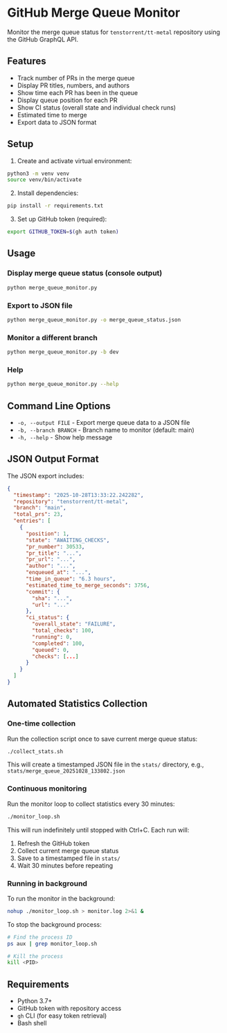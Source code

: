 # GitHub Merge Queue Monitor

Monitor the merge queue status for `tenstorrent/tt-metal` repository using the GitHub GraphQL API.

## Features

- Track number of PRs in the merge queue
- Display PR titles, numbers, and authors
- Show time each PR has been in the queue
- Display queue position for each PR
- Show CI status (overall state and individual check runs)
- Estimated time to merge
- Export data to JSON format

## Setup

1. Create and activate virtual environment:
```bash
python3 -m venv venv
source venv/bin/activate
```

2. Install dependencies:
```bash
pip install -r requirements.txt
```

3. Set up GitHub token (required):
```bash
export GITHUB_TOKEN=$(gh auth token)
```

## Usage

### Display merge queue status (console output)
```bash
python merge_queue_monitor.py
```

### Export to JSON file
```bash
python merge_queue_monitor.py -o merge_queue_status.json
```

### Monitor a different branch
```bash
python merge_queue_monitor.py -b dev
```

### Help
```bash
python merge_queue_monitor.py --help
```

## Command Line Options

- `-o, --output FILE` - Export merge queue data to a JSON file
- `-b, --branch BRANCH` - Branch name to monitor (default: main)
- `-h, --help` - Show help message

## JSON Output Format

The JSON export includes:
```json
{
  "timestamp": "2025-10-28T13:33:22.242282",
  "repository": "tenstorrent/tt-metal",
  "branch": "main",
  "total_prs": 23,
  "entries": [
    {
      "position": 1,
      "state": "AWAITING_CHECKS",
      "pr_number": 30533,
      "pr_title": "...",
      "pr_url": "...",
      "author": "...",
      "enqueued_at": "...",
      "time_in_queue": "6.3 hours",
      "estimated_time_to_merge_seconds": 3756,
      "commit": {
        "sha": "...",
        "url": "..."
      },
      "ci_status": {
        "overall_state": "FAILURE",
        "total_checks": 100,
        "running": 0,
        "completed": 100,
        "queued": 0,
        "checks": [...]
      }
    }
  ]
}
```

## Automated Statistics Collection

### One-time collection
Run the collection script once to save current merge queue status:
```bash
./collect_stats.sh
```

This will create a timestamped JSON file in the `stats/` directory, e.g., `stats/merge_queue_20251028_133802.json`

### Continuous monitoring
Run the monitor loop to collect statistics every 30 minutes:
```bash
./monitor_loop.sh
```

This will run indefinitely until stopped with Ctrl+C. Each run will:
1. Refresh the GitHub token
2. Collect current merge queue status
3. Save to a timestamped file in `stats/`
4. Wait 30 minutes before repeating

### Running in background
To run the monitor in the background:
```bash
nohup ./monitor_loop.sh > monitor.log 2>&1 &
```

To stop the background process:
```bash
# Find the process ID
ps aux | grep monitor_loop.sh

# Kill the process
kill <PID>
```

## Requirements

- Python 3.7+
- GitHub token with repository access
- `gh` CLI (for easy token retrieval)
- Bash shell

